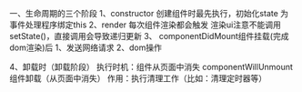 一、生命周期的三个阶段
1、constructor  创建组件时最先执行，初始化state 为事件处理程序绑定this
2、render 每次组件渲染都会触发 渲染ui注意不能调用setState()，直接调用会导致递归更新
3、 componentDidMount组件挂载(完成dom渲染)后 1、发送网络请求 2、dom操作
<!-- 直接调用this.setState()比较更新前后的props是否相同，是否重新渲染组件，prevProps和props -->
<!-- 更新时（更新阶段） -->
<!-- 执行时机 1、setState() 2、forceUpdate() 3、组件接收到新的props -->
<!-- 说明：以上三者任意一种变化，组件就会重新渲染 -->
4、卸载时（卸载阶段）
执行时机：组件从页面中消失
componentWillUnmount 组件卸载（从页面中消失） 作用：执行清理工作（比如：清理定时器等）
